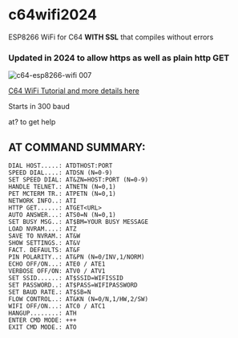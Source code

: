 # c64wifi2024
ESP8266 WiFi for C64 **WITH SSL** that compiles without errors

### Updated in 2024 to allow https as well as plain http GET

![c64-esp8266-wifi 007](https://user-images.githubusercontent.com/3143825/126214417-67539717-4127-490d-b01c-4b847225f335.jpeg)

[C64 WiFi Tutorial and more details here](https://retrogamecoders.com/commodore-64-wifi-esp8266/)

Starts in 300 baud

at? to get help

## AT COMMAND SUMMARY:

```
DIAL HOST.....: ATDTHOST:PORT
SPEED DIAL....: ATDSN (N=0-9)
SET SPEED DIAL: AT&ZN=HOST:PORT (N=0-9)
HANDLE TELNET.: ATNETN (N=0,1)
PET MCTERM TR.: ATPETN (N=0,1)
NETWORK INFO..: ATI
HTTP GET......: ATGET<URL>
AUTO ANSWER...: ATS0=N (N=0,1)
SET BUSY MSG..: AT$BM=YOUR BUSY MESSAGE
LOAD NVRAM....: ATZ
SAVE TO NVRAM.: AT&W
SHOW SETTINGS.: AT&V
FACT. DEFAULTS: AT&F
PIN POLARITY..: AT&PN (N=0/INV,1/NORM)
ECHO OFF/ON...: ATE0 / ATE1
VERBOSE OFF/ON: ATV0 / ATV1
SET SSID......: AT$SSID=WIFISSID
SET PASSWORD..: AT$PASS=WIFIPASSWORD
SET BAUD RATE.: AT$SB=N
FLOW CONTROL..: AT&KN (N=0/N,1/HW,2/SW)
WIFI OFF/ON...: ATC0 / ATC1
HANGUP........: ATH
ENTER CMD MODE: +++
EXIT CMD MODE.: ATO
```
